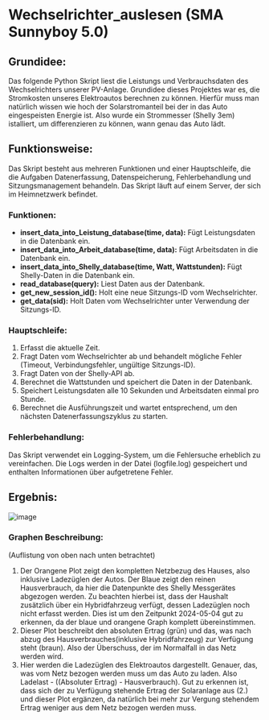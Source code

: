 # Wechselrichter_auslesen (SMA Sunnyboy 5.0)

## Grundidee:
Das folgende Python Skript liest die Leistungs und Verbrauchsdaten des Wechselrichters unserer PV-Anlage. Grundidee dieses Projektes war es, die Stromkosten unseres Elektroautos berechnen zu können. Hierfür muss man natürlich wissen wie hoch der Solarstromanteil bei der in das Auto eingespeisten Energie ist. Also wurde ein Strommesser (Shelly 3em) istalliert, um differenzieren zu können, wann genau das Auto lädt.

## Funktionsweise:
Das Skript besteht aus mehreren Funktionen und einer Hauptschleife, die die Aufgaben Datenerfassung,
Datenspeicherung, Fehlerbehandlung und Sitzungsmanagement behandeln. Das Skript läuft auf einem Server, der sich im Heimnetzwerk befindet. 

### Funktionen:
- **insert_data_into_Leistung_database(time, data):** Fügt Leistungsdaten in die Datenbank ein.
- **insert_data_into_Arbeit_database(time, data):** Fügt Arbeitsdaten in die Datenbank ein.
- **insert_data_into_Shelly_database(time, Watt, Wattstunden):** Fügt Shelly-Daten in die Datenbank ein.
- **read_database(query):** Liest Daten aus der Datenbank.
- **get_new_session_id():** Holt eine neue Sitzungs-ID vom Wechselrichter.
- **get_data(sid):** Holt Daten vom Wechselrichter unter Verwendung der Sitzungs-ID.

### Hauptschleife:
1. Erfasst die aktuelle Zeit.
2. Fragt Daten vom Wechselrichter ab und behandelt mögliche Fehler (Timeout, Verbindungsfehler, ungültige Sitzungs-ID).
3. Fragt Daten von der Shelly-API ab.
4. Berechnet die Wattstunden und speichert die Daten in der Datenbank.
5. Speichert Leistungsdaten alle 10 Sekunden und Arbeitsdaten einmal pro Stunde.
6. Berechnet die Ausführungszeit und wartet entsprechend, um den nächsten Datenerfassungszyklus zu starten.

### Fehlerbehandlung:
Das Skript verwendet ein Logging-System, um die Fehlersuche erheblich zu vereinfachen. Die Logs werden in der Datei (logfile.log) gespeichert und enthalten Informationen über aufgetretene Fehler.

## Ergebnis:
![image](https://github.com/user-attachments/assets/0c843615-8c3d-430a-ac9c-f1a37124a82e)
### Graphen Beschreibung:
(Auflistung von oben nach unten betrachtet)
1. Der Orangene Plot zeigt den kompletten Netzbezug des Hauses, also inklusive Ladezüglen der Autos. Der Blaue zeigt den reinen Hausverbrauch, da hier die Datenpunkte des Shelly Messgerätes abgezogen werden. Zu beachten hierbei ist, dass der Haushalt zusätzlich über ein Hybridfahrzeug verfügt, dessen Ladezüglen noch nicht erfasst werden. Dies ist um den Zeitpunkt 2024-05-04 gut zu erkennen, da der blaue und orangene Graph komplett übereinstimmen.
2. Dieser Plot beschreibt den absoluten Ertrag (grün) und das, was nach abzug des Hausverbrauches(inklusive Hybridfahrzeug) zur Verfügung steht (braun). Also der Überschuss, der im Normalfall in das Netz werden wird.
3. Hier werden die Ladezüglen des Elektroautos dargestellt. Genauer, das, was vom Netz bezogen werden muss um das Auto zu laden. Also Ladelast - ((Absoluter Ertrag) - Hausverbrauch). Gut zu erkennen ist, dass sich der zu Verfügung stehende Ertrag der Solaranlage aus (2.) und dieser Plot ergänzen, da natürlich bei mehr zur Vergung stehendem Ertrag weniger aus dem Netz bezogen werden muss.








